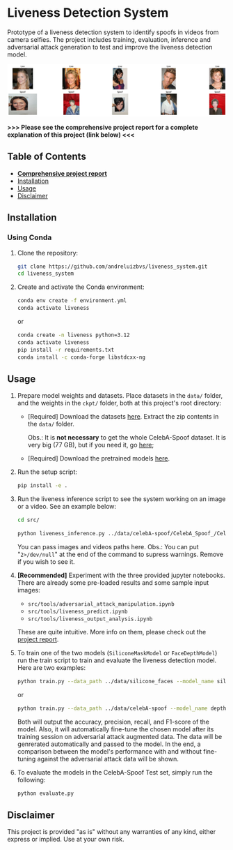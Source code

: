 # Liveness Detection System

Prototype of a liveness detection system to identify spoofs in videos from camera selfies. The project includes training, evaluation, inference and adversarial attack generation to test and improve the liveness detection model.

![alt text](assets/image.png)

**>>> Please see the comprehensive project report for a complete explanation of this project (link below) <<<**

## Table of Contents

- **[Comprehensive project report](./Report.md)**
- [Installation](#installation)
- [Usage](#usage)
- [Disclaimer](#disclaimer)

## Installation

### Using Conda

1. Clone the repository:
    ```sh
    git clone https://github.com/andreluizbvs/liveness_system.git
    cd liveness_system
    ```

2. Create and activate the Conda environment:
    ```sh
    conda env create -f environment.yml
    conda activate liveness
    ```
    or

    ```sh
    conda create -n liveness python=3.12
    conda activate liveness
    pip install -r requirements.txt
    conda install -c conda-forge libstdcxx-ng
    ```

## Usage

1. Prepare model weights and datasets. Place datasets in the `data/` folder, and the weights in the `ckpt/` folder, both at this project's root directory:

    - [Required] Download the datasets [here](https://drive.google.com/file/d/1YhO77mX-lrsHrylAGhwAJr86ZX4CD4IG/view?usp=sharing). Extract the zip contents in the `data/` folder. 
    
        Obs.: It is **not necessary** to get the whole CelebA-Spoof dataset. It is very big (77 GB), but if you need it, go [here](https://www.kaggle.com/datasets/attentionlayer241/celeba-spoof-for-face-antispoofing);
    
    - [Required] Download the pretrained models [here](https://drive.google.com/file/d/1sQFPC9IyQFFDmKX28_uD4mgN00dtZSiL/view?usp=sharing).

2. Run the setup script:
    ```sh
    pip install -e .
    ```

2. Run the liveness inference script to see the system working on an image or a video. See an example below:
    ```sh
    cd src/
    ```
    ```sh
    python liveness_inference.py ../data/celebA-spoof/CelebA_Spoof_/CelebA_Spoof/Data/test/3613/spoof/541354.png
    ```
    You can pass images and videos paths here.
    Obs.: You can put "`2>/dev/null`" at the end of the command to supress warnings. Remove if you wish to see it.

3. **[Recommended]** Experiment with the three provided jupyter notebooks. There are already some pre-loaded results and some sample input images:
    - `src/tools/adversarial_attack_manipulation.ipynb`
    - `src/tools/liveness_predict.ipynb`
    - `src/tools/liveness_output_analysis.ipynb`
    
    These are quite intuitive. More info on them, please check out the [project report](./Report.md).

4. To train one of the two models (`SiliconeMaskModel` or `FaceDepthModel`) run the train script to train and evaluate the liveness detection model. Here are two examples:
    ```sh
    python train.py --data_path ../data/silicone_faces --model_name silicone
    ```
    or
    ```sh
    python train.py --data_path ../data/celebA-spoof --model_name depth
    ```
    Both will output the accuracy, precision, recall, and F1-score of the model. Also, it will automatically fine-tune the chosen model after its training session on adversarial attack augmented data. The data will be genrerated automatically and passed to the model. In the end, a comparison between the model's performance with and without fine-tuning against the adversarial attack data will be shown.

5. To evaluate the models in the CelebA-Spoof Test set, simply run the following:
    ```sh
    python evaluate.py
    ```


## Disclaimer

This project is provided "as is" without any warranties of any kind, either express or implied. Use at your own risk.